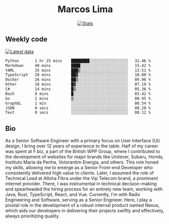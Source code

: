 <div align="center">
  <h1>Marcos Lima</h1>
  
  <a href="https://skvggor.dev">
    <img src="https://github.com/skvggor/skvggor/assets/958723/3c85f137-8d74-4cc8-a2b1-877784f3e44d" alt="Stats" />
  </a>
</div>

## Weekly code

[![Latest data](https://github.com/skvggor/skvggor/actions/workflows/main.yml/badge.svg)](https://github.com/skvggor/skvggor/actions/workflows/main.yml)

<!--START_SECTION:waka-->

```txt
Python       1 hr 25 mins    ████████░░░░░░░░░░░░░░░░░   32.46 %
Markdown     40 mins         ████░░░░░░░░░░░░░░░░░░░░░   15.42 %
YAML         35 mins         ███▒░░░░░░░░░░░░░░░░░░░░░   13.51 %
TypeScript   28 mins         ██▓░░░░░░░░░░░░░░░░░░░░░░   10.80 %
Docker       26 mins         ██▒░░░░░░░░░░░░░░░░░░░░░░   09.96 %
Other        18 mins         █▓░░░░░░░░░░░░░░░░░░░░░░░   07.19 %
C#           14 mins         █▒░░░░░░░░░░░░░░░░░░░░░░░   05.36 %
Bash         8 mins          █░░░░░░░░░░░░░░░░░░░░░░░░   03.42 %
Go           2 mins          ▒░░░░░░░░░░░░░░░░░░░░░░░░   00.95 %
GraphQL      1 min           ░░░░░░░░░░░░░░░░░░░░░░░░░   00.54 %
JSON         0 secs          ░░░░░░░░░░░░░░░░░░░░░░░░░   00.28 %
Text         0 secs          ░░░░░░░░░░░░░░░░░░░░░░░░░   00.12 %
```

<!--END_SECTION:waka-->

## Bio

<p>As a Senior Software Engineer with a primary focus on User Interface (UI) design, I bring over 12 years of experience to the table. Half of my career was spent at F.biz, a part of the British WPP Group, where I contributed to the development of websites for major brands like Unilever, Subaru, Honda, Instituto Maria da Penha, Votorantim Energia, and others. This role honed my skills, allowing me to emerge as a Senior Front-end Developer who consistently delivered high value to clients. Later, I assumed the role of Technical Lead at Alloha Fibra under the Vip Telecom brand, a prominent internet provider. There, I was instrumental in technical decision-making and spearheaded the hiring process for an entirely new team, working with Java, Rust, TypeScript, React, and Vue. Currently, I'm with Radix Engineering and Software, serving as a Senior Engineer. Here, I play a pivotal role in the development of a robust internal product named Nexus, which aids our developers in delivering their projects swiftly and effectively, always prioritizing quality.</p>

<!-- </details> -->

<!-- <div align="center">
  <h2>🤖 Recent Code Activity</h2>
  <img width="500" src="https://github-readme-stats.vercel.app/api/wakatime?username=skvggor&hide_title=true&layout=compact&theme=transparent" alt="Wakatime Stats" />
</div>

<br>

<div align="center">
  <h2>📈 GitHub Stats</h2>
  <img width="500" src="https://github-readme-stats.vercel.app/api?username=skvggor&show_icons=true&theme=transparent&hide_title=true&count_private=true" alt="GitHub Stats" />
</div>
 -->
